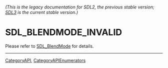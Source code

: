 ###### (This is the legacy documentation for SDL2, the previous stable version; [SDL3](https://wiki.libsdl.org/SDL3/) is the current stable version.)
# SDL_BLENDMODE_INVALID

Please refer to [SDL_BlendMode](SDL_BlendMode) for details.

----
[CategoryAPI](CategoryAPI), [CategoryAPIEnumerators](CategoryAPIEnumerators)

